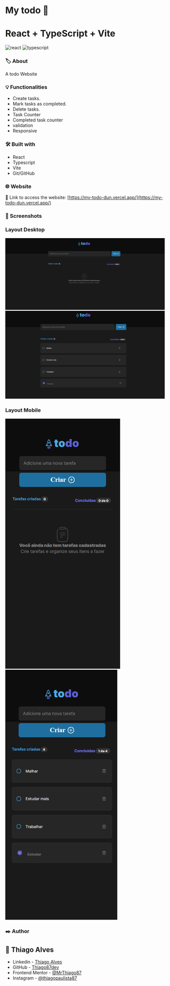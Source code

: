 # My todo :notebook:
# React + TypeScript + Vite

<img src="https://img.shields.io/badge/React-61DAFB.svg?style=for-the-badge&logo=React&logoColor=black" alt="react"/> <img src="https://img.shields.io/badge/TypeScript-3178C6.svg?style=for-the-badge&logo=TypeScript&logoColor=white" alt="typescript"/>

### 🏷️ About 

A todo  Website

### 💡 Functionalities 

* Create tasks.
* Mark tasks as completed.
* Delete tasks.
* Task Counter
* Completed task counter
* validation
* Responsive

###  🛠️ Built with

* React
* Typescript
* Vite
* Git/GitHub

### 🌐 Website
:link: Link to access the website:
[https://my-todo-dun.vercel.app/](https://my-todo-dun.vercel.app/)

### 📸 Screenshots

### Layout Desktop
![screenshot](public/desktop-empty.png)
![screenshot](public/desktop-full.png)

### Layout Mobile
![screenshot](public/mobile-empty.png)
![screenshot](public/mobile-full.png)

### ✒️ Author
## :raising_hand: Thiago Alves

- Linkedin - [Thiago Alves](https://www.linkedin.com/in/thiago-alves-010915274/)
- GitHub - [Thiago87dev](https://github.com/Thiago87dev)
- Frontend Mentor - [@MrThiago87](https://www.frontendmentor.io/profile/MrThiago87)
- Instagram - [@thiagopaulista87](https://www.instagram.com/thiagopaulista87/)

